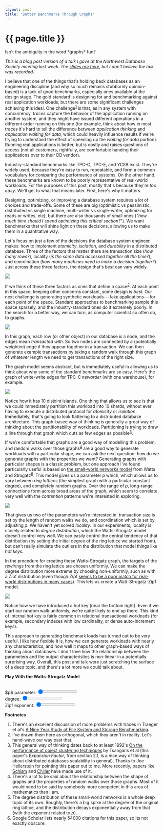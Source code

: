 ```yaml
---
layout: post
title: "Better Benchmarks Through Graphs"
---
```


{{ page.title }}
================

<p class="meta">Isn't the ambiguity in the word *graphs* fun?</p>

<script src="https://polyfill.io/v3/polyfill.min.js?features=es6"></script>
<script>
  MathJax = {
    tex: {inlineMath: [['$', '$'], ['\\(', '\\)']]}
  };
</script>
<script id="MathJax-script" async src="https://cdn.jsdelivr.net/npm/mathjax@3/es5/tex-mml-chtml.js"></script>

*This is a blog post version of a talk I gave at the Northwest Database Society meeting last week. The [slides are here](https://brooker.co.za/blog/resources/nwds_mbrooker_feb_2024.pdf), but I don't believe the talk was recorded.*

I believe that one of the things that's holding back databases as an engineering discipline (and why so much remains stubbornly opinion-based) is a lack of good benchmarks, especially ones available at the design stage. The gold standard is designing for and benchmarking against real application workloads, but there are some significant challenges achieving this ideal. One challenge<sup>[1](#foot1)</sup> is that, as in any system with concurrency, *traces* capture the behavior of the application running on another system, and they might have issued different operations in a different order running on this one (for example, think about how in most traces it's hard to tell the difference between *application thinking* and *application waiting for data*, which could heavily influence results if we're trying to understand the effect of speeding up the *waiting for data* portion). Running real applications is better, but is costly and raises questions of access (not all customers, rightfully, are comfortable handing their applications over to their DB vendor).

Industry-standard benchmarks like TPC-C, TPC-E, and YCSB exist. They're widely used, because they're easy to run, repeatable, and form a common vocabulary for comparing the performance of systems. On the other hand, these benchmarks are known to be poorly representative of real-world workloads. For the purposes of this post, mostly that's because they're *too easy*. We'll get to what that means later. First, here's why it matters.

Designing, optimizing, or improving a database system requires a lot of choices and trade-offs. Some of these are big (optimistic vs pessimistic, distributed vs single machine, multi-writer vs single-writer, optimizing for reads or writes, etc), but there are also thousands of small ones ("*how much time should I spend optimizing this critical section?*"). We want benchmarks that will shine light on these decisions, allowing us to make them in a quantitative way.

Let's focus on just a few of the decisions the database system engineer makes: how to implement *atomicity*, *isolation*, and *durability* in a distributed database. Three of the factors that matter there are transaction size (*how many rows?*), locality (*is the same data accessed together all the time?*), and coordination (*how many machines need to make a decision together?*). Just across these three factors, the design that's *best* can vary widely.

![](/blog/images/wsz_axes.png)

If we think of these three factors as ones that define a space<sup>[2](#foot2)</sup>. At each point in this space, keeping other concerns constant, some design is *best*. Our next challenge is generating synthetic workloads---fake applications---for each point of the space. Standard approaches to benchmarking sample this space sparsely, and the industry-standard ones do it extremely poorly. In the search for a better way, we can turn, as computer scientist so often do, to graphs.

![](/blog/images/wsz_graph.png)

In this graph, each row (or other object) in our database is a node, and the edges mean *transacted with*. So two nodes are connected by a (potentially weighted) edge if they appear together in a transaction. We can then generate example transactions by taking a random walk through this graph of whatever length we need to get transactions of the right size.

The graph model seems abstract, but is immediately useful in allowing us to think about why some of the standard benchmarks are so easy. Here's the graph of write-write edges for TPC-C *neworder* (with one warehouse), for example.

![](/blog/images/wsz_tpcc.png)

Notice how it has 10 disjoint islands. One thing that allows us to see is that we could immediately partition this workload into 10 shards, without ever having to execute a distributed protocol for *atomicity* or *isolation*. Immediately, that's going to look flattering to a distributed database architecture. This graph-based way of thinking is generally a great way of thinking about the partitionability of workloads. Partitioning is trying to draw a line through that graph which cuts as few edges as possible<sup>[3](#foot3)</sup>.

If we're comfortable that graphs are a good way of modelling this problem, and random walks over those graphs<sup>[4](#foot4)</sup> are a good way to generate workloads with a particular shape, we can ask the next question: how do we generate graphs with the properties we want? Generating graphs with particular shapes is a classic problem, but one approach I've found particularly useful is based on [the small-world networks model](http://worrydream.com/refs/Watts-CollectiveDynamicsOfSmallWorldNetworks.pdf) from Watts and Strogatz<sup>[6](#foot6)</sup>. This model gives us a parameter $p$ which, which allows us to vary between *ring lattices* (the simplest graph with a particular constant degree), and completely random graphs. Over the range of $p$, long-range connections form across broad areas of the graph, which seem to correlate very well with the *contention* patterns we're interested in exploring.

![](/blog/images/wsz_ws.png)

That gives us two of the parameters we're interested in: transaction size is set by the length of random walks we do, and coordination which is set by adjusting $p$. We haven't yet solved *locality*. In our experiments, locality is closely related to *degree distribution*, which the Watts-Strogatz model doesn't control very well. We can easily control the central tendency of that distribution (by setting the initial degree of the ring lattice we started from), but can't really simulate the outliers in the distribution that model things like *hot keys*.

In the procedure for creating these Watts-Strogatz graph, the targets of the *rewirings* from the ring lattice are chosen uniformly. We can make the degree distribution more extreme by choosing non-uniformly, such as with a Zipf distribution (even though Zipf [seems to be a poor match for real-world distributions in many cases](https://brooker.co.za/blog/2023/02/07/hot-keys.html)). This lets us create a Watt-Strogatz-Zipf model.

![](/blog/images/wsz_wsz.png)

Notice how we have introduced a hot key (near the bottom right). Even if we start our random walk uniformly, we're quite likely to end up there. This kind of internal hot key is fairly common in relational transactional workloads (for example, secondary indexes with low cardinality, or dense auto-increment keys).

This approach to generating benchmark loads has turned out to be very useful. I like how flexible it is, how we can generate workloads with nearly any characteristics, and how well it maps to other graph-based ways of thinking about databases. I don't love how the relationship between the parameters and the output characteristics is non-linear in a potentially surprising way. Overall, this post and talk were just scratching the surface of a deep topic, and there's a lot more we could talk about.

**Play With the Watts-Strogatz Model**

<!-- Generated by GPT-4 with the prompt: "write an html5/js file that does the following:

large square canvas
draw a 20 node graph, follows the "small world networks" model
add a slider that allows the user to change the value of the p parameter" -->

<div markdown="0">
<canvas id="graphCanvas" width="600" height="600"></canvas><br>
$p$ parameter: <input type="range" id="pSlider" min="0" max="1" step="0.01" value="0"><br>
degree: <input type="range" id="degSlider" min="2" max="10" step="2" value="0"><br>
Zipf exponent: <input type="range" id="zipfSlider" min="0.1" max="2.0" step="0.01" value="0"><br>

<script>
const canvas = document.getElementById('graphCanvas');
const ctx = canvas.getContext('2d');
const slider = document.getElementById('pSlider');
const degSlider = document.getElementById('degSlider');
const zipfSlider = document.getElementById('zipfSlider');
const nodeCount = 20;
const radius = 250; // Radius for nodes layout in a circle
const centerX = canvas.width / 2;
const centerY = canvas.height / 2;

// This is an extremely inefficient O(N^2) way to make Zipf-distributed numbers, but it works OK. This approach
//  is based on generating the empirical CDF, then sampling from it directly using the O(N) method.
function generateZipf(s, N) {
    // Calculate Zipfian constants for normalization
    let c = 0;
    for (let i = 1; i <= N; i++) {
        c += 1.0 / (i ** s);
    }
    c = 1 / c;

    // Generate CDF (cumulative distribution function)
    let cdf = [0]; // CDF starts with 0
    for (let i = 1; i <= N; i++) {
        cdf[i] = cdf[i - 1] + c / (i ** s);
    }

    // Use random number to find corresponding value
    const random = Math.random();
    for (let i = 1; i <= N; i++) {
        if (random <= cdf[i]) {
            return i - 1; // Adjust if you want 0 to N-1 range, otherwise it gives 1 to N
        }
    }
    return N - 1; // In case of rounding errors, return the last element
}

function generateGraph(p, degree, z_exp) {
    let nodes = [];
    let edges = new Map();

    // Initialize nodes and place them in a circle
    for (let i = 0; i < nodeCount; i++) {
        let angle = (i / nodeCount) * 2 * Math.PI;
        nodes.push({
            x: centerX + radius * Math.cos(angle),
            y: centerY + radius * Math.sin(angle),
        });
    }

    // Create a ring lattice with k/2 neighbors each side
    let k = degree; // Number of nearest neighbors (assumed even for simplicity)
    for (let i = 0; i < nodeCount; i++) {
        for (let j = 1; j <= k / 2; j++) {
            let neighbor = (i + j) % nodeCount;
            if (!edges.has(i)) edges.set(i, new Set());
            if (!edges.has(neighbor)) edges.set(neighbor, new Set());
            edges.get(i).add(neighbor);
            edges.get(neighbor).add(i); // Assuming undirected graph
        }
    }

    // Rewire edges with probability p
    edges.forEach((value, key) => {
        value.forEach(neighbor => {
            if (Math.random() < p) {
                let oldNeighbor = neighbor;
                let newNeighbor;
                do {
                    newNeighbor = generateZipf(z_exp, nodeCount);
                } while (newNeighbor === key || edges.get(key).has(newNeighbor));
                edges.get(key).delete(oldNeighbor);
                edges.get(key).add(newNeighbor);
                edges.get(newNeighbor).add(key); // Assuming undirected graph
            }
        });
    });

    return { nodes, edges };
}

function drawGraph(graph) {
    ctx.clearRect(0, 0, canvas.width, canvas.height); // Clear the canvas

    // Draw edges
    graph.edges.forEach((value, key) => {
        value.forEach(neighbor => {
            ctx.beginPath();
            ctx.moveTo(graph.nodes[key].x, graph.nodes[key].y);
            ctx.lineTo(graph.nodes[neighbor].x, graph.nodes[neighbor].y);
            ctx.stroke();
        });
    });

    // Draw nodes
    graph.nodes.forEach(node => {
        ctx.beginPath();
        ctx.arc(node.x, node.y, 5, 0, 2 * Math.PI);
        ctx.fill();
    });
}

function updateGraph() {
    const p = parseFloat(slider.value);
    const degree = parseInt(degSlider.value);
    const z_exp = parseFloat(zipfSlider.value);
    const graph = generateGraph(p, degree, z_exp);
    drawGraph(graph);
}

slider.addEventListener('input', updateGraph);
degSlider.addEventListener('input', updateGraph);
zipfSlider.addEventListener('input', updateGraph);

// Initial drawing
updateGraph();
</script>
</div>

**Footnotes**

1. <a name="foot1"></a> There's an excellent discussion of more problems with traces in Traeger et al's [A Nine Year Study of File System and Storage Benchmarking](https://www.fsl.cs.sunysb.edu/docs/fsbench/fsbench-tr.html#sec:traces).
2. <a name="foot2"></a> I've drawn them here as orthogonal, which they aren't in reality. Let's hand-wave our way past that.
3. <a name="foot3"></a> This general way of thinking dates back to at least 1992's [On the performance of object clustering techniques](https://dl.acm.org/doi/pdf/10.1145/130283.130308) by Tsangaris et al (this paper's *Expansion Factor*, from section 2.1, is a nice way of thinking about distributed databases scalability in general). Thanks to Joe Hellerstein for pointing this paper out to me. More recently, papers like [Schism](https://dl.acm.org/doi/10.14778/1920841.1920853) and [Chiller](https://dl.acm.org/doi/abs/10.1145/3471485.3471490) have made use of it.
4. <a name="foot4"></a> There's a lot to be said about the relationship between the shape of graphs and the properties of random walks over those graphs. Most of it would need to be said by somebody more competent in this area of mathematics than I am.
5. <a name="foot5"></a> The degree distribution of these small-world networks is a whole deep topic of its own. Roughly, there's a big spike at the degree of the original ring lattice, and the distribution decays exponentially away from that (with the exponent related to $p$).
6. <a name="foot6"></a> Google Scholar lists nearly 54000 citations for this paper, so its not exactly obscure.